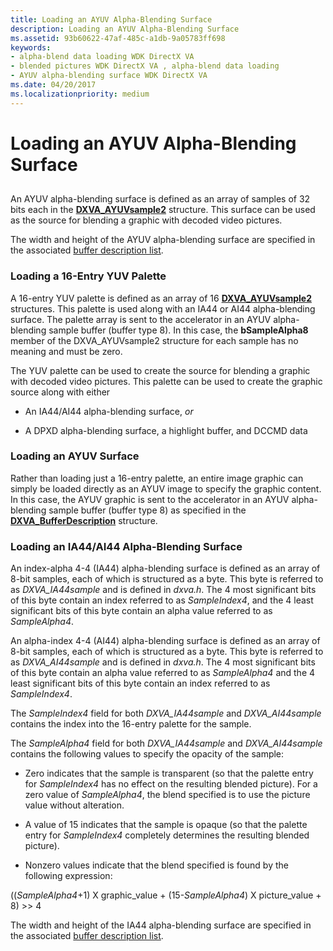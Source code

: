 ```yaml
---
title: Loading an AYUV Alpha-Blending Surface
description: Loading an AYUV Alpha-Blending Surface
ms.assetid: 93b60622-47af-485c-a1db-9a05783ff698
keywords:
- alpha-blend data loading WDK DirectX VA
- blended pictures WDK DirectX VA , alpha-blend data loading
- AYUV alpha-blending surface WDK DirectX VA
ms.date: 04/20/2017
ms.localizationpriority: medium
---
```


# Loading an AYUV Alpha-Blending Surface


## <span id="ddk_loading_an_ayuv_alpha_blending_surface_gg"></span><span id="DDK_LOADING_AN_AYUV_ALPHA_BLENDING_SURFACE_GG"></span>


An AYUV alpha-blending surface is defined as an array of samples of 32 bits each in the [**DXVA\_AYUVsample2**](https://docs.microsoft.com/windows-hardware/drivers/ddi/dxva/ns-dxva-_dxva_ayuvsample2) structure. This surface can be used as the source for blending a graphic with decoded video pictures.

The width and height of the AYUV alpha-blending surface are specified in the associated [buffer description list](buffer-description-list.md).

### <span id="Loading_a_16-Entry_YUV_Palette"></span><span id="loading_a_16-entry_yuv_palette"></span><span id="LOADING_A_16-ENTRY_YUV_PALETTE"></span>Loading a 16-Entry YUV Palette

A 16-entry YUV palette is defined as an array of 16 [**DXVA\_AYUVsample2**](https://docs.microsoft.com/windows-hardware/drivers/ddi/dxva/ns-dxva-_dxva_ayuvsample2) structures. This palette is used along with an IA44 or AI44 alpha-blending surface. The palette array is sent to the accelerator in an AYUV alpha-blending sample buffer (buffer type 8). In this case, the **bSampleAlpha8** member of the DXVA\_AYUVsample2 structure for each sample has no meaning and must be zero.

The YUV palette can be used to create the source for blending a graphic with decoded video pictures. This palette can be used to create the graphic source along with either

-   An IA44/AI44 alpha-blending surface, *or*

-   A DPXD alpha-blending surface, a highlight buffer, and DCCMD data

### <span id="Loading_an_AYUV_Surface"></span><span id="loading_an_ayuv_surface"></span><span id="LOADING_AN_AYUV_SURFACE"></span>Loading an AYUV Surface

Rather than loading just a 16-entry palette, an entire image graphic can simply be loaded directly as an AYUV image to specify the graphic content. In this case, the AYUV graphic is sent to the accelerator in an AYUV alpha-blending sample buffer (buffer type 8) as specified in the [**DXVA\_BufferDescription**](https://docs.microsoft.com/windows-hardware/drivers/ddi/dxva/ns-dxva-_dxva_bufferdescription) structure.

### <span id="Loading_an_IA44_AI44_Alpha-Blending_Surface"></span><span id="loading_an_ia44_ai44_alpha-blending_surface"></span><span id="LOADING_AN_IA44_AI44_ALPHA-BLENDING_SURFACE"></span>Loading an IA44/AI44 Alpha-Blending Surface

An index-alpha 4-4 (IA44) alpha-blending surface is defined as an array of 8-bit samples, each of which is structured as a byte. This byte is referred to as *DXVA\_IA44sample* and is defined in *dxva.h*. The 4 most significant bits of this byte contain an index referred to as *SampleIndex4*, and the 4 least significant bits of this byte contain an alpha value referred to as *SampleAlpha4*.

An alpha-index 4-4 (AI44) alpha-blending surface is defined as an array of 8-bit samples, each of which is structured as a byte. This byte is referred to as *DXVA\_AI44sample* and is defined in *dxva.h*. The 4 most significant bits of this byte contain an alpha value referred to as *SampleAlpha4* and the 4 least significant bits of this byte contain an index referred to as *SampleIndex4*.

The *SampleIndex4* field for both *DXVA\_IA44sample* and *DXVA\_AI44sample* contains the index into the 16-entry palette for the sample.

The *SampleAlpha4* field for both *DXVA\_IA44sample* and *DXVA\_AI44sample* contains the following values to specify the opacity of the sample:

-   Zero indicates that the sample is transparent (so that the palette entry for *SampleIndex4* has no effect on the resulting blended picture). For a zero value of *SampleAlpha4*, the blend specified is to use the picture value without alteration.

-   A value of 15 indicates that the sample is opaque (so that the palette entry for *SampleIndex4* completely determines the resulting blended picture).

-   Nonzero values indicate that the blend specified is found by the following expression:

((*SampleAlpha4*+1) X graphic\_value + (15-*SampleAlpha4*) X picture\_value + 8) &gt;&gt; 4

The width and height of the IA44 alpha-blending surface are specified in the associated [buffer description list](buffer-description-list.md).

 

 





